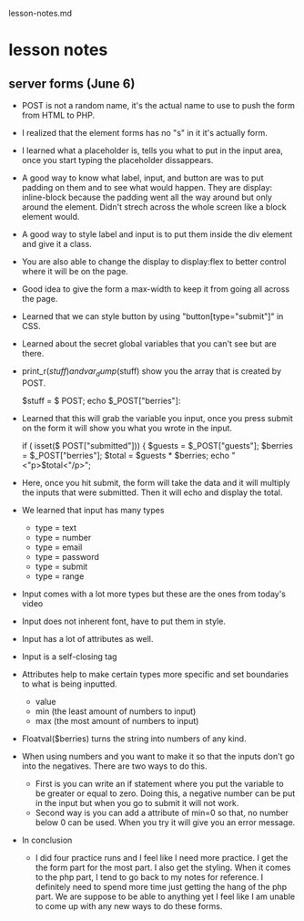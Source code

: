 lesson-notes.md


# lesson notes


## server forms (June 6)

- POST is not a random name, it's the actual name to use to push the form from HTML to PHP.
- I realized that the element forms has no "s" in it it's actually form.
- I learned what a placeholder is, tells you what to put in the input area, once you start typing the placeholder dissappears. 
- A good way to know what label, input, and button are was to put padding on them and to see what would happen. They are display: inline-block because the padding went all the way around but only around the element. Didn't strech across the whole screen like a block element would. 
- A good way to style label and input is to put them inside the div element and give it a class. 
- You are also able to change the display to display:flex to better control where it will be on the page. 
- Good idea to give the form a max-width to keep it from going all across the page. 
- Learned that we can style button by using "button[type="submit"]" in CSS.
- Learned about the secret global variables that you can't see but are there. 
- print_r($stuff) and var_dump($stuff) show you the array that is created by POST.

	$stuff = $ POST;
	echo $_POST["berries"]:
- Learned that this will grab the variable you input, once you press submit on the form it will show you what you wrote in the input. 

	if ( isset($ POST["submitted"])) {
	$guests = $_POST["guests"];
	$berries = $_POST["berries"];
	$total = $guests * $berries;
	echo "<"p>$total<"/p>";
- Here, once you hit submit, the form will take the data and it will multiply the inputs that were submitted. Then it will echo and display the total.
- We learned that input has many types 
	- type = text
	- type = number
	- type = email
	- type = password
	- type = submit
	- type = range
- Input comes with a lot more types but these are the ones from today's video
- Input does not inherent font, have to put them in style.
- Input has a lot of attributes as well.
- Input is a self-closing tag
- Attributes help to make certain types more specific and set boundaries to what is being inputted. 
	- value
	- min (the least amount of numbers to input)
	- max (the most amount of numbers to input)
- Floatval($berries) turns the string into numbers of any kind. 
- When using numbers and you want to make it so that the inputs don't go into the negatives. There are two ways to do this.
	- First is you can write an if statement where you put the variable to be greater or equal to zero. Doing this, a negative number can be put in the input but when you go to submit it will not work. 
	- Second way is you can add a attribute of min=0 so that, no number below 0 can be used. When you try it will give you an error message. 


- In conclusion
	- I did four practice runs and I feel like I need more practice. I get the the form part for the most part. I also get the styling. When it comes to the php part, I tend to go back to my notes for reference. I definitely need to spend more time just getting the hang of the php part. We are suppose to be able to anything yet I feel like I am unable to come up with any new ways to do these forms. 
